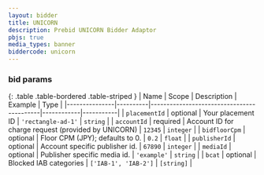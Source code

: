 ```yaml
---
layout: bidder
title: UNICORN
description: Prebid UNICORN Bidder Adaptor
pbjs: true
media_types: banner
biddercode: unicorn
---
```


### bid params

{: .table .table-bordered .table-striped }
| Name          | Scope    | Description                               | Example    | Type      |
|---------------|----------|-------------------------------------------|------------|-----------|
| `placementId` | optional | Your placement ID | `'rectangle-ad-1'` | `string`  |
| `accountId` | required | Account ID for charge request (provided by UNICORN) | `12345`    | `integer` |
| `bidfloorCpm` | optional | Floor CPM (JPY); defaults to 0.  | `0.2`    | `float` |
| `publisherId` | optional | Account specific publisher id. | `67890` | `integer` |
| `mediaId` | optional | Publisher specific media id. | `'example'` | `string` |
| `bcat` | optional | Blocked IAB categories | `['IAB-1', 'IAB-2']` | `[string]` |
